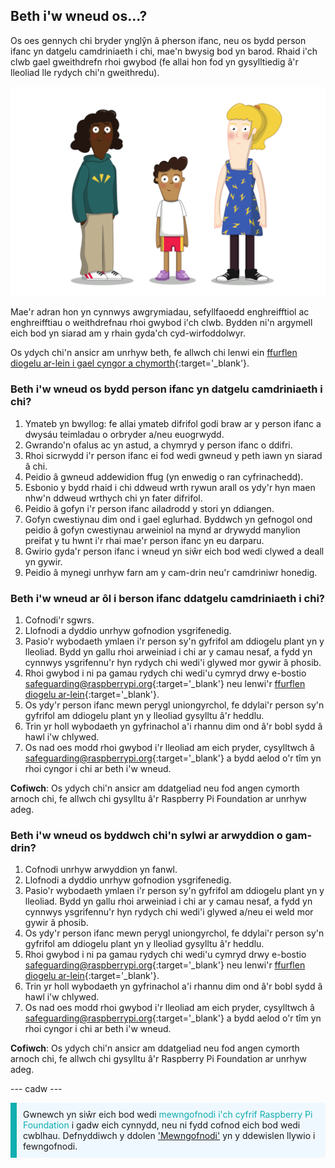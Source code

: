## Beth i'w wneud os…?

Os oes gennych chi bryder ynglŷn â pherson ifanc, neu os bydd person ifanc yn datgelu camdriniaeth i chi, mae'n bwysig bod yn barod. Rhaid i'ch clwb gael gweithdrefn rhoi gwybod (fe allai hon fod yn gysylltiedig â'r lleoliad lle rydych chi'n gweithredu).

![Tri o bobl ifanc yn sefyll.](images/8-Diverse-Mix-2.png)

Mae'r adran hon yn cynnwys awgrymiadau, sefyllfaoedd enghreifftiol ac enghreifftiau o weithdrefnau rhoi gwybod i'ch clwb. Bydden ni'n argymell eich bod yn siarad am y rhain gyda'ch cyd-wirfoddolwyr.

Os ydych chi'n ansicr am unrhyw beth, fe allwch chi lenwi ein [ffurflen diogelu ar-lein i gael cyngor a chymorth](https://form.raspberrypi.org/f/safeguarding-concern-form){:target='_blank'}.

### Beth i'w wneud os bydd person ifanc yn datgelu camdriniaeth i chi?

1. Ymateb yn bwyllog: fe allai ymateb difrifol godi braw ar y person ifanc a dwysáu teimladau o orbryder a/neu euogrwydd.
1. Gwrando'n ofalus ac yn astud, a chymryd y person ifanc o ddifri.
1. Rhoi sicrwydd i'r person ifanc ei fod wedi gwneud y peth iawn yn siarad â chi.
1. Peidio â gwneud addewidion ffug (yn enwedig o ran cyfrinachedd).
1. Esbonio y bydd rhaid i chi ddweud wrth rywun arall os ydy'r hyn maen nhw'n ddweud wrthych chi yn fater difrifol.
1. Peidio â gofyn i'r person ifanc ailadrodd y stori yn ddiangen.
1. Gofyn cwestiynau dim ond i gael eglurhad. Byddwch yn gefnogol ond peidio â gofyn cwestiynau arweiniol na mynd ar drywydd manylion preifat y tu hwnt i'r rhai mae'r person ifanc yn eu darparu.
1. Gwirio gyda'r person ifanc i wneud yn siŵr eich bod wedi clywed a deall yn gywir.
1. Peidio â mynegi unrhyw farn am y cam-drin neu'r camdriniwr honedig.

### Beth i'w wneud ar ôl i berson ifanc ddatgelu camdriniaeth i chi?

1. Cofnodi'r sgwrs.
1. Llofnodi a dyddio unrhyw gofnodion ysgrifenedig.
1. Pasio'r wybodaeth ymlaen i'r person sy'n gyfrifol am ddiogelu plant yn y lleoliad. Bydd yn gallu rhoi arweiniad i chi ar y camau nesaf, a fydd yn cynnwys ysgrifennu'r hyn rydych chi wedi'i glywed mor gywir â phosib.
1. Rhoi gwybod i ni pa gamau rydych chi wedi'u cymryd drwy e-bostio [safeguarding@raspberrypi.org](mailto:safeguarding@raspberrypi.org){:target='_blank'} neu lenwi'r [ffurflen diogelu ar-lein](https://form.raspberrypi.org/f/safeguarding-concern-form){:target='_blank'}.
1. Os ydy'r person ifanc mewn perygl uniongyrchol, fe ddylai'r person sy'n gyfrifol am ddiogelu plant yn y lleoliad gysylltu â'r heddlu.
1. Trin yr holl wybodaeth yn gyfrinachol a'i rhannu dim ond â'r bobl sydd â hawl i'w chlywed.
1. Os nad oes modd rhoi gwybod i'r lleoliad am eich pryder, cysylltwch â [safeguarding@raspberrypi.org](mailto:safeguarding@raspberrypi.org){:target='_blank'} a bydd aelod o'r tîm yn rhoi cyngor i chi ar beth i'w wneud.

**Cofiwch**: Os ydych chi'n ansicr am ddatgeliad neu fod angen cymorth arnoch chi, fe allwch chi gysylltu â'r Raspberry Pi Foundation ar unrhyw adeg.

### Beth i'w wneud os byddwch chi'n sylwi ar arwyddion o gam-drin?

1. Cofnodi unrhyw arwyddion yn fanwl.
1. Llofnodi a dyddio unrhyw gofnodion ysgrifenedig.
1. Pasio'r wybodaeth ymlaen i'r person sy'n gyfrifol am ddiogelu plant yn y lleoliad. Bydd yn gallu rhoi arweiniad i chi ar y camau nesaf, a fydd yn cynnwys ysgrifennu'r hyn rydych chi wedi'i glywed a/neu ei weld mor gywir â phosib.
1. Os ydy'r person ifanc mewn perygl uniongyrchol, fe ddylai'r person sy'n gyfrifol am ddiogelu plant yn y lleoliad gysylltu â'r heddlu.
1. Rhoi gwybod i ni pa gamau rydych chi wedi'u cymryd drwy e-bostio [safeguarding@raspberrypi.org](mailto:safeguarding@raspberrypi.org){:target='_blank'} neu lenwi'r [ffurflen diogelu ar-lein](https://form.raspberrypi.org/f/safeguarding-concern-form){:target='_blank'}.
1. Trin yr holl wybodaeth yn gyfrinachol a'i rhannu dim ond â'r bobl sydd â hawl i'w chlywed.
1. Os nad oes modd rhoi gwybod i'r lleoliad am eich pryder, cysylltwch â [safeguarding@raspberrypi.org](mailto:safeguarding@raspberrypi.org){:target='_blank'} a bydd aelod o'r tîm yn rhoi cyngor i chi ar beth i'w wneud.

**Cofiwch**: Os ydych chi'n ansicr am ddatgeliad neu fod angen cymorth arnoch chi, fe allwch chi gysylltu â'r Raspberry Pi Foundation ar unrhyw adeg.

--- cadw ---

<p style="border-left: solid; border-width:10px; border-color: #0faeb0; background-color: aliceblue; padding: 10px;">
Gwnewch yn siŵr eich bod wedi <span style="color: #0faeb0">mewngofnodi i'ch cyfrif Raspberry Pi Foundation</span> i gadw eich cynnydd, neu ni fydd cofnod eich bod wedi cwblhau. Defnyddiwch y ddolen <a href="https://my.raspberrypi.org/login">'Mewngofnodi'</a> yn y ddewislen llywio i fewngofnodi.
</p>
